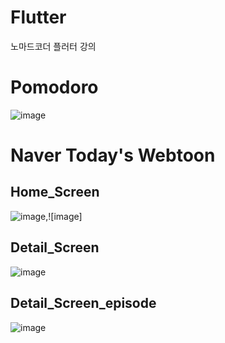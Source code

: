 # Flutter
노마드코더 플러터 강의

# Pomodoro 
![image](https://github.com/jininim/Flutter-EX/assets/91578450/e9fd13b0-3c91-4adc-89b2-b7ae1205cee0)










# Naver Today's Webtoon
## Home_Screen
![image](https://github.com/jininim/FlutterChallenge_NomardCoders/assets/91578450/847d6c4a-6d4c-4cd0-aeb8-f44ee4bd628b),![image]

## Detail_Screen
![image](https://github.com/jininim/FlutterChallenge_NomardCoders/assets/91578450/08e9cb4c-107b-429f-9216-83d7d13dade9)


## Detail_Screen_episode
![image](https://github.com/jininim/FlutterChallenge_NomardCoders/assets/91578450/e09f39bd-1f2e-431f-a185-106c442d2379)








